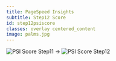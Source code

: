 ```yaml
---
title: PageSpeed Insights
subtitle: Step12 Score
id: step12psiscore
classes: overlay centered_content
image: palms.jpg
---
```


![PSI Score Step11]({{site.baseurl}}images/front-end-performance/psi_step11.png)
&#8594; 
![PSI Score Step12]({{site.baseurl}}images/front-end-performance/psi_step12.png)

